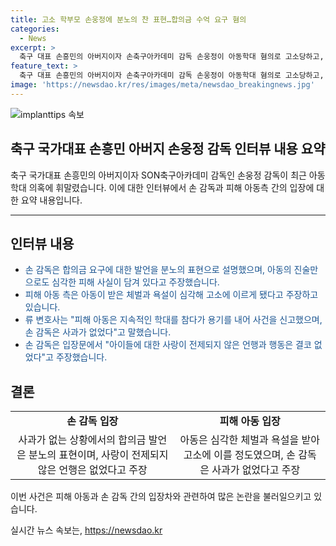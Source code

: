 ```yaml
---
title: 고소 학부모 손웅정에 분노의 찬 표현…합의금 수억 요구 혐의
categories:
  - News
excerpt: >
  축구 대표 손흥민의 아버지이자 손축구아카데미 감독 손웅정이 아동학대 혐의로 고소당하고, 합의금을 요구받았다는 주장이 나왔다. 네티즌들과 피해 아동 측은 반응하며 논란이 일고 있다. 손 감독은 사과할 때도 없었고, 아동의 진술만으로도 심각한 피해 상황이 드러났다는 주장이다. 손 감독 측은 고소인의 주장이 사실과 다르다며 수사를 통해 바로잡겠다는 입장이다. 현재 사건은 경찰 수사 중에 있으며, 손 감독 등 3명은 검찰에 송치된 상태이다.
feature_text: >
  축구 대표 손흥민의 아버지이자 손축구아카데미 감독 손웅정이 아동학대 혐의로 고소당하고, 합의금을 요구받았다는 주장이 나왔다. 네티즌들과 피해 아동 측은 반응하며 논란이 일고 있다. 손 감독은 사과할 때도 없었고, 아동의 진술만으로도 심각한 피해 상황이 드러났다는 주장이다. 손 감독 측은 고소인의 주장이 사실과 다르다며 수사를 통해 바로잡겠다는 입장이다. 현재 사건은 경찰 수사 중에 있으며, 손 감독 등 3명은 검찰에 송치된 상태이다.
image: 'https://newsdao.kr/res/images/meta/newsdao_breakingnews.jpg'
---
```


<p><img src="https://newsdao.kr/res/images/meta/newsdao_breakingnews.jpg" alt="implanttips 속보" /></p>

<h2 data-ke-size="size26">축구 국가대표 손흥민 아버지 손웅정 감독 인터뷰 내용 요약</h2>

<p data-ke-size="size16">축구 국가대표 손흥민의 아버지이자 SON축구아카데미 감독인 손웅정 감독이 최근 아동학대 의혹에 휘말렸습니다. 이에 대한 인터뷰에서 손 감독과 피해 아동측 간의 입장에 대한 요약 내용입니다.</p>

<hr>

<h2 data-ke-size="size26">인터뷰 내용</h2>

<ul>
  <li><span style="color: #1a5490;">손 감독은 합의금 요구에 대한 발언을 분노의 표현으로 설명했으며, 아동의 진술만으로도 심각한 피해 사실이 담겨 있다고 주장했습니다.</span></li>
  <li><span style="color: #1a5490;">피해 아동 측은 아동이 받은 체벌과 욕설이 심각해 고소에 이르게 됐다고 주장하고 있습니다.</span></li>
  <li><span style="color: #1a5490;">류 변호사는 "피해 아동은 지속적인 학대를 참다가 용기를 내어 사건을 신고했으며, 손 감독은 사과가 없었다"고 말했습니다.</span></li>
  <li><span style="color: #1a5490;">손 감독은 입장문에서 "아이들에 대한 사랑이 전제되지 않은 언행과 행동은 결코 없었다"고 주장했습니다.</span></li>
</ul>

<h2 data-ke-size="size26">결론</h2>

<table>
  <tr>
    <td style="text-align: center; height: 17px;"><b>손 감독 입장</b></td>
    <td style="text-align: center; height: 17px;"><b>피해 아동 입장</b></td>
  </tr>
  <tr>
    <td style="text-align: center; height: 17px;">사과가 없는 상황에서의 합의금 발언은 분노의 표현이며, 사랑이 전제되지 않은 언행은 없었다고 주장</td>
    <td style="text-align: center; height: 17px;">아동은 심각한 체벌과 욕설을 받아 고소에 이를 정도였으며, 손 감독은 사과가 없었다고 주장</td>
  </tr>
</table>

<p data-ke-size="size16">이번 사건은 피해 아동과 손 감독 간의 입장차와 관련하여 많은 논란을 불러일으키고 있습니다.</p>
실시간 뉴스 속보는, <a href="https://newsdao.kr" rel="dofollow">https://newsdao.kr</a>



